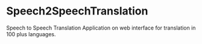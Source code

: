 # Speech2SpeechTranslation
Speech to Speech Translation Application on web interface for translation in 100 plus languages.
